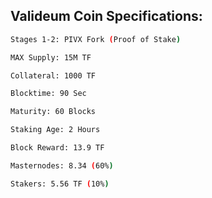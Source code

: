 ## Valideum Coin Specifications:

```bash
Stages 1-2: PIVX Fork (Proof of Stake)

MAX Supply: 15M TF

Collateral: 1000 TF

Blocktime: 90 Sec

Maturity: 60 Blocks

Staking Age: 2 Hours

Block Reward: 13.9 TF

Masternodes: 8.34 (60%)

Stakers: 5.56 TF (10%)

